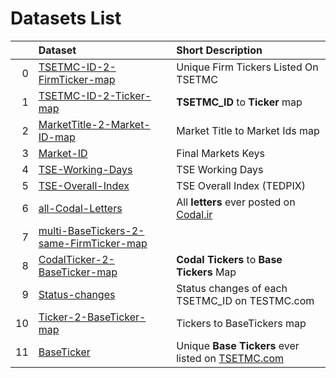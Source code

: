 # Datasets List 
|    | Dataset                                                                                                           | Short Description                                                          |
|---:|:------------------------------------------------------------------------------------------------------------------|:---------------------------------------------------------------------------|
|  0 | [TSETMC-ID-2-FirmTicker-map](https://github.com/imahdimir/d-TSETMC-ID-2-FirmTicker-map)                           | Unique Firm Tickers Listed On TSETMC                                       |
|  1 | [TSETMC-ID-2-Ticker-map](https://github.com/imahdimir/d-TSETMC-ID-2-Ticker-map)                                   | **TSETMC_ID** to **Ticker** map                                            |
|  2 | [MarketTitle-2-Market-ID-map](https://github.com/imahdimir/d-MarketTitle-2-Market-ID-map)                         | Market Title to Market Ids map                                             |
|  3 | [Market-ID](https://github.com/imahdimir/d-Market-ID)                                                             | Final Markets Keys                                                         |
|  4 | [TSE-Working-Days](https://github.com/imahdimir/d-TSE-Working-Days)                                               | TSE Working Days                                                           |
|  5 | [TSE-Overall-Index](https://github.com/imahdimir/d-TSE-Overall-Index)                                             | TSE Overall Index (TEDPIX)                                                 |
|  6 | [all-Codal-Letters](https://github.com/imahdimir/d-all-Codal-Letters)                                             | All **letters** ever posted on [Codal.ir](https://www.codal.ir)            |
|  7 | [multi-BaseTickers-2-same-FirmTicker-map](https://github.com/imahdimir/d-multi-BaseTickers-2-same-FirmTicker-map) |                                                                            |
|  8 | [CodalTicker-2-BaseTicker-map](https://github.com/imahdimir/d-CodalTicker-2-BaseTicker-map)                       | **Codal Tickers** to **Base Tickers** Map                                  |
|  9 | [Status-changes](https://github.com/imahdimir/d-Status-changes)                                                   | Status changes of each TSETMC_ID on TESTMC.com                             |
| 10 | [Ticker-2-BaseTicker-map](https://github.com/imahdimir/d-Ticker-2-BaseTicker-map)                                 | Tickers to BaseTickers map                                                 |
| 11 | [BaseTicker](https://github.com/imahdimir/d-BaseTicker)                                                           | Unique **Base Tickers** ever listed on [TSETMC.com](http://www.tsetmc.com) |